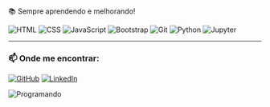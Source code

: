  
📚 Sempre aprendendo e melhorando!


![HTML](https://img.shields.io/badge/HTML5-E34F26?style=flat&logo=html5&logoColor=white)
![CSS](https://img.shields.io/badge/CSS3-1572B6?style=flat&logo=css3&logoColor=white)
![JavaScript](https://img.shields.io/badge/JavaScript-F7DF1E?style=flat&logo=javascript&logoColor=black)
![Bootstrap](https://img.shields.io/badge/Bootstrap-563D7C?style=flat&logo=bootstrap&logoColor=white)
![Git](https://img.shields.io/badge/Git-F05032?style=flat&logo=git&logoColor=white)
![Python](https://img.shields.io/badge/Python-3776AB?style=flat&logo=python&logoColor=white)
![Jupyter](https://img.shields.io/badge/Jupyter-F37626?style=flat&logo=jupyter&logoColor=white)




---

### 📫 Onde me encontrar:
[![GitHub](https://img.shields.io/badge/GitHub-181717?style=flat&logo=github&logoColor=white)](https://github.com/RaphaelCreates)
[![LinkedIn](https://img.shields.io/badge/LinkedIn-0077B5?style=flat&logo=linkedin&logoColor=white)](https://www.linkedin.com/in/seu-link)

![Programando](https://media.giphy.com/media/26xBI73gWquCBBCDe/giphy.gif)



